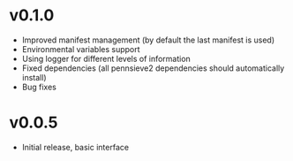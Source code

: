 v0.1.0
======
 * Improved manifest management (by default the last manifest is used)
 * Environmental variables support
 * Using logger for different levels of information
 * Fixed dependencies (all pennsieve2 dependencies should automatically install)
 * Bug fixes

v0.0.5
======
 * Initial release, basic interface